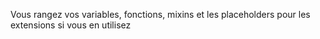 Vous rangez vos variables, fonctions, mixins et les placeholders pour les extensions si vous en utilisez
